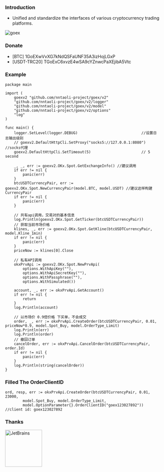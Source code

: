 ### Introduction
* Unified and standardize the interfaces of various cryptocurrency trading platforms.

![goex](goex_struct.png)

### Donate
* [BTC] 1GoEXwVvXG7kNdQSFaUNF35A3izHojLGxP
* [USDT-TRC20] TGoExC6xvzE4wSA9cYZnwcPaXEjibA5Vtc

### Example

```golang
package main

import (
	goexv2 "github.com/nntaoli-project/goex/v2"
	"github.com/nntaoli-project/goex/v2/logger"
	"github.com/nntaoli-project/goex/v2/model"
	"github.com/nntaoli-project/goex/v2/options"
	"log"
)

func main() {
	logger.SetLevel(logger.DEBUG)                             //设置日志输出级别
	// goexv2.DefaultHttpCli.SetProxy("socks5://127.0.0.1:8080") //socks代理
	goexv2.DefaultHttpCli.SetTimeout(5)                       // 5 second

	_, _, err := goexv2.OKx.Spot.GetExchangeInfo() //建议调用
	if err != nil {
		panic(err)
	}
	btcUSDTCurrencyPair, err := goexv2.OKx.Spot.NewCurrencyPair(model.BTC, model.USDT) //建议这样构建CurrencyPair
	if err != nil {
		panic(err)
	}

	// 共有api调用，交易对的基本信息
	log.Println(goexv2.OKx.Spot.GetTicker(btcUSDTCurrencyPair))
	// 获取当前市场价格
	klines, _, err := goexv2.OKx.Spot.GetKline(btcUSDTCurrencyPair, model.Kline_1min)
	if err != nil {
		panic(err)
	}
	priceNow := klines[0].Close

	// 私有API调用
	okxPrvApi := goexv2.OKx.Spot.NewPrvApi(
		options.WithApiKey(""),
		options.WithApiSecretKey(""),
		options.WithPassphrase(""),
		options.WithSimulated())

	account, _, err := okxPrvApi.GetAccount()
	if err != nil {
		return
	}
	log.Println(account)
	
	// 以市场价 0.9倍价格 下买单，不会成交
	order, _, err := okxPrvApi.CreateOrder(btcUSDTCurrencyPair, 0.01, priceNow*0.9, model.Spot_Buy, model.OrderType_Limit)
	log.Println(err)
	log.Println(order)
	// 撤回订单
	cancelOrder, err := okxPrvApi.CancelOrder(btcUSDTCurrencyPair, order.Id)
	if err != nil {
		panic(err)
	}
	log.Println(string(cancelOrder))
}

```

###  Filled The OrderClientID

```
ord, resp, err := okxPrvApi.CreateOrder(btcUSDTCurrencyPair, 0.01, 23000,
		model.Spot_Buy, model.OrderType_Limit,
		model.OptionParameter{}.OrderClientID("goex123027892")) //client id: goex123027892
```

### Thanks
<a href="https://www.jetbrains.com/?from=goex"><img src="https://account.jetbrains.com/static/images/jetbrains-logo-inv.svg" height="120" alt="JetBrains"/></a>

